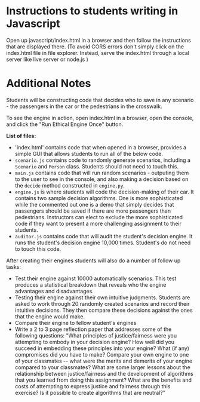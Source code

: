 # Instructions to students writing in Javascript

Open up javascript/index.html in a browser and then follow the instructions that are displayed there. (To avoid CORS errors don't simply click on the index.html file in file explorer. Instead, serve the index.html through a local server like live server or node.js )

# Additional Notes

Students will be constructing code that decides who to save in any scenario - the passengers in the car or the pedestrians in the crosswalk.

To see the engine in action, open index.html in a browser, open the console, and click the "Run Ethical Engine Once" button.

**List of files:**

- 'index.html' contains code that when opened in a browser, provides a simple GUI that allows students
  to run all of the below code.
- `scenario.js` contains code to randomly generate scenarios, including a `Scenario` and `Person` class. Students should not need to touch this.
- `main.js` contains code that will run random scenarios - outputing them to the user to see in the console, and also making a decision based on the `decide` method constructed in `engine.py`.
- `engine.js` is where students will code the decision-making of their car. It contains two sample decision algorithms. One is more sophisticated while the commented out one is a demo that simply decides that passengers should be saved if there are more passengers than pedestrians. Instructors
  can elect to exclude the more sophisticated code if they want to present a more challenging assignment
  to their students.
- `auditor.js` contains code that will audit the student's decision engine. It runs the student's
  decision engine 10,000 times. Student's do not need to touch this code.

After creating their engines students will also do a number of follow up tasks:

- Test their engine against 10000 automatically scenarios. This test produces a statistical breakdown
  that reveals who the engine advantages and disadvantages.
- Testing their engine against their own intuitive judgments. Students are asked to work through 20 randomly created scenarios and record their intuitive decisions. They then compare these decisions against the ones
  that the engine would make.
- Compare their engine to fellow student's engines
- Write a 2 to 3 page reflection paper that addresses some of the following questions: "What principles of justice/fairness were you attempting to embody in your decision engine? How well did you succeed in embedding these principles into your engine? What (if any) compromises did you have to make? Compare your own engine to one of your classmates -- what were the merits and demerits of your engine compared to your classmates? What are some larger lessons about the relationship between justice/fairness and the development of algorithms that you learned from doing this assignment? What are the benefits and costs of attempting to express justice and fairness through this exercise? Is it possible to create algorithms that are neutral?"
